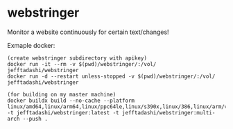 # webstringer
Monitor a website continuously for certain text/changes!



Exmaple docker:
```
(create webstringer subdirectory with apikey)
docker run -it --rm -v $(pwd)/webstringer/:/vol/ jefftadashi/webstringer
docker run -d --restart unless-stopped -v $(pwd)/webstringer/:/vol/ jefftadashi/webstringer

(for building on my master machine)
docker buildx build --no-cache --platform linux/amd64,linux/arm64,linux/ppc64le,linux/s390x,linux/386,linux/arm/v7,linux/arm/v6 -t jefftadashi/webstringer:latest -t jefftadashi/webstringer:multi-arch --push .
```